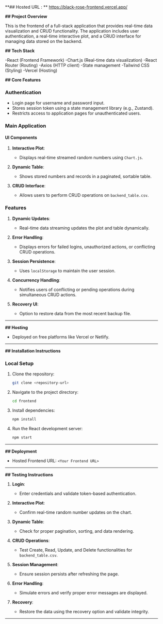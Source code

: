 **## Hosted URL : **
https://black-rose-frontend.vercel.app/

**## Project Overview**

This is the frontend of a full-stack application that provides real-time data visualization and CRUD functionality. The application includes user authentication, a real-time interactive plot, and a CRUD interface for managing data stored on the backend.

**## Tech Stack**

-React (Frontend Framework)
-Chart.js (Real-time data visualization)
-React Router (Routing)
-Axios (HTTP client)
-State management
-Tailwind CSS (Styling)
-Vercel (Hosting)

**## Core Features**

### **Authentication**
- Login page for username and password input.
- Stores session token using a state management library (e.g., Zustand).
- Restricts access to application pages for unauthenticated users.

### **Main Application**
#### **UI Components**
1. **Interactive Plot**:
   - Displays real-time streamed random numbers using `Chart.js`.

2. **Dynamic Table**:
   - Shows stored numbers and records in a paginated, sortable table.

3. **CRUD Interface**:
   - Allows users to perform CRUD operations on `backend_table.csv`.

### **Features**
1. **Dynamic Updates**:
   - Real-time data streaming updates the plot and table dynamically.

2. **Error Handling**:
   - Displays errors for failed logins, unauthorized actions, or conflicting CRUD operations.

3. **Session Persistence**:
   - Uses `localStorage` to maintain the user session.

4. **Concurrency Handling**:
   - Notifies users of conflicting or pending operations during simultaneous CRUD actions.

5. **Recovery UI**:
   - Option to restore data from the most recent backup file.

---

**## Hosting**
- Deployed on free platforms like Vercel or Netlify.

---

**## Installation Instructions**

### **Local Setup**
1. Clone the repository:
   ```bash
   git clone <repository-url>
   ```
2. Navigate to the project directory:
   ```bash
   cd frontend
   ```
3. Install dependencies:
   ```bash
   npm install
   ```
4. Run the React development server:
   ```bash
   npm start
   ```

---

**## Deployment**
- Hosted Frontend URL: `<Your Frontend URL>`

---

**## Testing Instructions**
1. **Login**:
   - Enter credentials and validate token-based authentication.

2. **Interactive Plot**:
   - Confirm real-time random number updates on the chart.

3. **Dynamic Table**:
   - Check for proper pagination, sorting, and data rendering.

4. **CRUD Operations**:
   - Test Create, Read, Update, and Delete functionalities for `backend_table.csv`.

5. **Session Management**:
   - Ensure session persists after refreshing the page.

6. **Error Handling**:
   - Simulate errors and verify proper error messages are displayed.

7. **Recovery**:
   - Restore the data using the recovery option and validate integrity.

---
